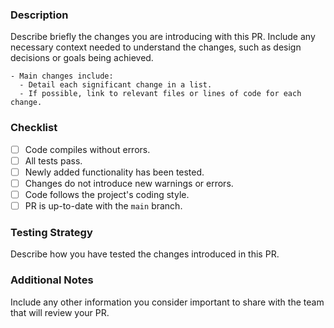 ### Description
Describe briefly the changes you are introducing with this PR. Include any necessary context needed to understand the changes, such as design decisions or goals being achieved.

```
- Main changes include:
  - Detail each significant change in a list.
  - If possible, link to relevant files or lines of code for each change.
```

### Checklist
- [ ] Code compiles without errors.
- [ ] All tests pass.
- [ ] Newly added functionality has been tested.
- [ ] Changes do not introduce new warnings or errors.
- [ ] Code follows the project's coding style.
- [ ] PR is up-to-date with the `main` branch.

### Testing Strategy
Describe how you have tested the changes introduced in this PR.

### Additional Notes
Include any other information you consider important to share with the team that will review your PR.